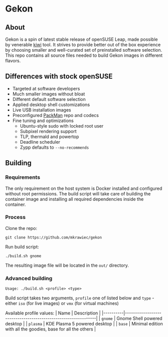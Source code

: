 # Gekon

## About
Gekon is a spin of latest stable release of openSUSE Leap, made possible by venerable [kiwi](https://suse.github.io/kiwi/) tool. It strives to provide better out of the box experience by choosing smaller and well-curated set of preinstalled software selection. This repo contains all source files needed to build Gekon images in different flavors.

## Differences with stock openSUSE
* Targeted at software developers
* Much smaller images without bloat
* Different default software selection
* Applied desktop shell customizations
* Live USB installation images
* Preconfigured [PackMan](http://packman.links2linux.org/) repo and codecs
* Fine tuning and optimizations
    * Ubuntu-style sudo with locked root user
    * Subpixel rendering support
    * TLP, thermald and powertop
    * Deadline scheduler
    * Zypp defaults to `--no-recommends`

## Building

### Requirements
The only requirement on the host system is Docker installed and configured without root permissions. The build script will take care of building the container image and installing all required dependencies inside the container.

### Process
Clone the repo:

    git clone https://github.com/mkrawiec/gekon

Run build script:

    ./build.sh gnome

The resulting image file will be located in the `out/` directory.

### Advanced building

    Usage: ./build.sh <profile> <type>

Build script takes two arguments, `profile` one of listed below and `type` - either `iso` (for live images) or `vmx` (for virtual machines)

Available profile values:
| Name     | Description                                                   |
|----------|---------------------------------------------------------------|
| `gnome`  | Gnome Shell powered desktop                                   |
| `plasma` | KDE Plasma 5 powered desktop                                  |
| `base`   | Minimal edition with all the goodies, base for all the others |
